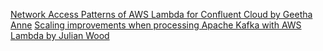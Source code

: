 
[Network Access Patterns of AWS Lambda for Confluent Cloud by Geetha Anne](https://aws.amazon.com/blogs/apn/network-access-patterns-of-aws-lambda-for-confluent-cloud/)
[Scaling improvements when processing Apache Kafka with AWS Lambda by Julian Wood](https://aws.amazon.com/blogs/compute/scaling-improvements-when-processing-apache-kafka-with-aws-lambda/)